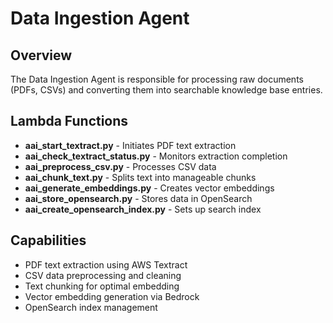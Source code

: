# Data Ingestion Agent

## Overview
The Data Ingestion Agent is responsible for processing raw documents (PDFs, CSVs) and converting them into searchable knowledge base entries.

## Lambda Functions
- **aai_start_textract.py** - Initiates PDF text extraction
- **aai_check_textract_status.py** - Monitors extraction completion
- **aai_preprocess_csv.py** - Processes CSV data
- **aai_chunk_text.py** - Splits text into manageable chunks
- **aai_generate_embeddings.py** - Creates vector embeddings
- **aai_store_opensearch.py** - Stores data in OpenSearch
- **aai_create_opensearch_index.py** - Sets up search index

## Capabilities
- PDF text extraction using AWS Textract
- CSV data preprocessing and cleaning
- Text chunking for optimal embedding
- Vector embedding generation via Bedrock
- OpenSearch index management